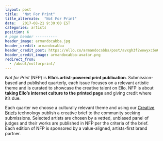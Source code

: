 ```yaml
---
layout: post
title:  "Not For Print"
title_alternate:  "Not For Print"
date:   2017-08-21 9:30:00 EST
categories: artists
position: 6
# page header ----------
header_image: armandocabba.jpg
header_credit: armandocabba
header_credit_post: https://ello.co/armandocabba/post/avxgh3f2wowyxc6o638igw
header_credit_image: armandocabba-avatar.png
redirect_from:
  - /about/notforprint/
---
```


*Not for Print* (NFP) is **Ello’s artist-powered print publication**. Submission-based and published quarterly, each issue focuses on a relevant artistic theme and is curated to showcase the creative talent on Ello. NFP is about **taking Ello’s internet culture to the printed page** and giving credit where it’s due.

Each quarter we choose a culturally relevant theme and using our [Creative Briefs](https://ello.co/invites) technology publish a creative brief to the community seeking submissions. Selected artists are chosen by a vetted, unbiased panel of judges and their works are published in NFP per the criteria of the brief. Each edition of NFP is sponsored by a value-aligned, artists-first brand partner.

